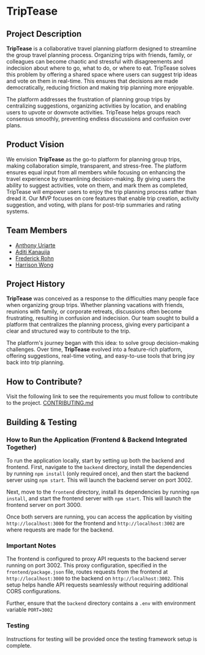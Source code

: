 # TripTease

## Project Description

**TripTease** is a collaborative travel planning platform designed to streamline the group travel planning process. Organizing trips with friends, family, or colleagues can become chaotic and stressful with disagreements and indecision about where to go, what to do, or where to eat. TripTease solves this problem by offering a shared space where users can suggest trip ideas and vote on them in real-time. This ensures that decisions are made democratically, reducing friction and making trip planning more enjoyable.

The platform addresses the frustration of planning group trips by centralizing suggestions, organizing activities by location, and enabling users to upvote or downvote activities. TripTease helps groups reach consensus smoothly, preventing endless discussions and confusion over plans.

## Product Vision

We envision **TripTease** as the go-to platform for planning group trips, making collaboration simple, transparent, and stress-free. The platform ensures equal input from all members while focusing on enhancing the travel experience by streamlining decision-making. By giving users the ability to suggest activities, vote on them, and mark them as completed, TripTease will empower users to enjoy the trip planning process rather than dread it. Our MVP focuses on core features that enable trip creation, activity suggestion, and voting, with plans for post-trip summaries and rating systems.

## Team Members

* [Anthony Uriarte](https://github.com/anthonyuri)
* [Aditi Kanaujia](https://github.com/akana3866)
* [Frederick Rohn](https://github.com/frederickrohn)
* [Harrison Wong](https://github.com/harrisonmangitwong)

## Project History

**TripTease** was conceived as a response to the difficulties many people face when organizing group trips. Whether planning vacations with friends, reunions with family, or corporate retreats, discussions often become frustrating, resulting in confusion and indecision. Our team sought to build a platform that centralizes the planning process, giving every participant a clear and structured way to contribute to the trip.

The platform's journey began with this idea: to solve group decision-making challenges. Over time, **TripTease** evolved into a feature-rich platform, offering suggestions, real-time voting, and easy-to-use tools that bring joy back into trip planning.

## How to Contribute?
Visit the following link to see the requirements you must follow to contribute to the project.
[CONTRIBUTING.md](./CONTRIBUTING.md)

## Building & Testing

### How to Run the Application (Frontend & Backend Integrated Together)

To run the application locally, start by setting up both the backend and frontend. First, navigate to the `backend` directory, install the dependencies by running `npm install` (only required once), and then start the backend server using `npm start`. This will launch the backend server on port 3002. 

Next, move to the `frontend` directory, install its dependencies by running `npm install`, and start the frontend server with `npm start`. This will launch the frontend server on port 3000. 

Once both servers are running, you can access the application by visiting `http://localhost:3000` for the frontend and `http://localhost:3002` are where requests are made for the backend.

### Important Notes

The frontend is configured to proxy API requests to the backend server running on port 3002. This proxy configuration, specified in the `frontend/package.json` file, routes requests from the frontend at `http://localhost:3000` to the backend on `http://localhost:3002`. This setup helps handle API requests seamlessly without requiring additional CORS configurations.

Further, ensure that the `backend` directory contains a `.env` with environment variable `PORT=3002`

### Testing

Instructions for testing will be provided once the testing framework setup is complete.


